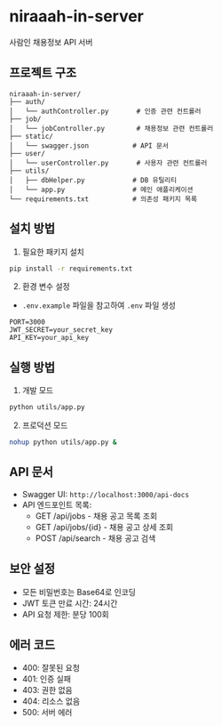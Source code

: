 # niraaah-in-server

사람인 채용정보 API 서버

## 프로젝트 구조

```
niraaah-in-server/
├── auth/
│   └── authController.py       # 인증 관련 컨트롤러
├── job/
│   └── jobController.py        # 채용정보 관련 컨트롤러
├── static/
│   └── swagger.json           # API 문서
├── user/
│   └── userController.py       # 사용자 관련 컨트롤러
├── utils/
│   ├── dbHelper.py            # DB 유틸리티
│   └── app.py                 # 메인 애플리케이션
└── requirements.txt           # 의존성 패키지 목록
```

## 설치 방법

1. 필요한 패키지 설치

```bash
pip install -r requirements.txt
```

2. 환경 변수 설정

- `.env.example` 파일을 참고하여 `.env` 파일 생성

```
PORT=3000
JWT_SECRET=your_secret_key
API_KEY=your_api_key
```

## 실행 방법

1. 개발 모드

```bash
python utils/app.py
```

2. 프로덕션 모드

```bash
nohup python utils/app.py &
```

## API 문서

- Swagger UI: `http://localhost:3000/api-docs`
- API 엔드포인트 목록:
  - GET /api/jobs - 채용 공고 목록 조회
  - GET /api/jobs/{id} - 채용 공고 상세 조회
  - POST /api/search - 채용 공고 검색

## 보안 설정

- 모든 비밀번호는 Base64로 인코딩
- JWT 토큰 만료 시간: 24시간
- API 요청 제한: 분당 100회

## 에러 코드

- 400: 잘못된 요청
- 401: 인증 실패
- 403: 권한 없음
- 404: 리소스 없음
- 500: 서버 에러